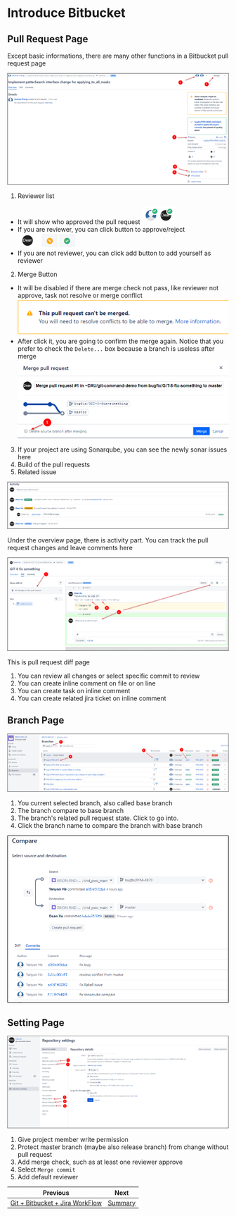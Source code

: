 # Introduce Bitbucket

## Pull Request Page

Except basic informations, there are many other functions in a Bitbucket pull request page

![bitbucket-pullrequest-page-1](images/bitbucket-pullrequest-page-1.png)

1. Reviewer list
  - It will show who approved the pull request ![bitbucket-pullrequest-page-2](images/bitbucket-pullrequest-page-2.png)
  - If you are reviewer, you can click button to approve/reject ![bitbucket-pullrequest-page-3](images/bitbucket-pullrequest-page-3.png)
  - If you are not reviewer, you can click add button to add yourself as reviewer
2. Merge Button
  -  It will be disabled if there are merge check not pass, like reviewer not approve, task not resolve or merge conflict ![bitbucket-pullrequest-conflict.png](images/bitbucket-pullrequest-conflict.png) 
  - After click it, you are going to confirm the merge again. Notice that you prefer to check the `Delete...` box because a branch is useless after merge ![bitbucket-pullrequest-merge-confirm.png](images/bitbucket-pullrequest-merge-confirm.png)
3. If your project are using Sonarqube, you can see the newly sonar issues here
4. Build of the pull requests
5. Related issue

![bitbucket-pullrequest-activity.png](images/bitbucket-pullrequest-activity.png)

Under the overview page, there is activity part. You can track the pull request changes and leave comments here

![bitbucket-pullrequest-diff.png](images/bitbucket-pullrequest-diff.png)

This is pull request diff page

1. You can review all changes or select specific commit to review
2. You can create inline comment on file or on line 
3. You can create task on inline comment
4. You can create related jira ticket on inline comment

## Branch Page

![bitbucket-branch.png](images/bitbucket-branch.png)

1. You current selected branch, also called base branch
2. The branch compare to base branch
3. The branch's related pull request state. Click to go into.
4. Click the branch name to compare the branch with base branch

![bitbucket-branch-compare.png](images/bitbucket-branch-compare.png)

## Setting Page

![bitbucket-setting.png](images/bitbucket-setting.png)

1. Give project member write permission
2. Protect master branch (maybe also release branch) from change without pull request
3. Add merge check, such as at least one reviewer approve
4. Select `Merge commit`
5. Add default reviewer

<!-- PAGE TABLE START -->

| Previous | Next |
| --- | --- |
| [Git + Bitbucket + Jira WorkFlow](3-Workflow.md) | [Summary](5-Summary.md) |

<!-- PAGE TABLE END -->

